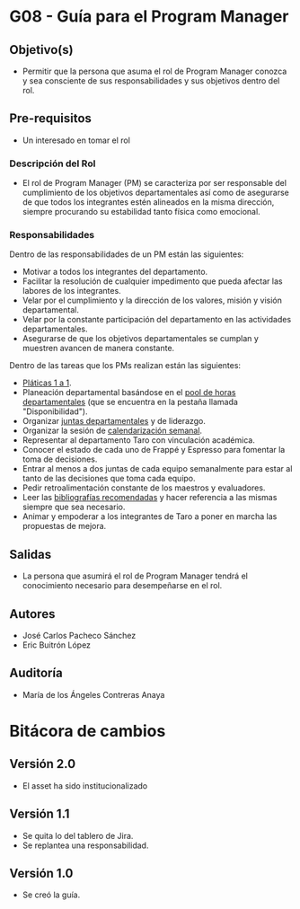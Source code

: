 # G08 - Guía para el Program Manager

## Objetivo(s)

- Permitir que la persona que asuma el rol de Program Manager conozca y sea consciente de sus responsabilidades y sus objetivos dentro del rol.

## Pre-requisitos

- Un interesado en tomar el rol

### Descripción del Rol

- El rol de Program Manager (PM) se caracteriza por ser responsable del cumplimiento de los objetivos departamentales así como de asegurarse de que todos los integrantes estén alineados
en la misma dirección, siempre procurando su estabilidad tanto física como emocional.


### Responsabilidades

<p>Dentro de las responsabilidades de un PM están las siguientes:</p>

- Motivar a todos los integrantes del departamento.
- Facilitar la resolución de cualquier impedimento que pueda afectar las labores de los integrantes.
- Velar por el cumplimiento y la dirección de los valores, misión y visión departamental.
- Velar por la constante participación del departamento en las actividades departamentales.
- Asegurarse de que los objetivos departamentales se cumplan y muestren avancen de manera constante.

<p>Dentro de las tareas que los PMs realizan están las siguientes:</p>

- [Pláticas 1 a 1](G05-guia-platicas-1-a-1).
- Planeación departamental basándose en el [pool de horas departamentales](https://docs.google.com/spreadsheets/d/1SIO7qeEihTUOkOuSJZM-Lc6AryG9LPsFKonwZ_kYtCg/edit?usp=sharing) (que se encuentra en la pestaña llamada "Disponibilidad").
- Organizar [juntas departamentales](../procesos/P01-proceso-juntas-departamentales) y de liderazgo.
- Organizar la sesión de [calendarización semanal](https://calendar.google.com/calendar/u/0?cid=Y19mcHJrNWxmZXB2MWRzbGlwdTFkdjFsZXQyY0Bncm91cC5jYWxlbmRhci5nb29nbGUuY29t).
- Representar al departamento Taro con vinculación académica.
- Conocer el estado de cada uno de Frappé y Espresso para fomentar la toma de decisiones. 
- Entrar al menos a dos juntas de cada equipo semanalmente para estar al tanto de las decisiones que toma cada equipo.
- Pedir retroalimentación constante de los maestros y evaluadores.
- Leer las [bibliografías recomendadas](../forma-de-trabajo) y hacer referencia a las mismas siempre que sea necesario.
- Animar y empoderar a los integrantes de Taro a poner en marcha las propuestas de mejora.

## Salidas

- La persona que asumirá el rol de Program Manager tendrá el conocimiento necesario para desempeñarse en el rol.

## Autores

- José Carlos Pacheco Sánchez
- Eric Buitrón López

## Auditoría

- María de los Ángeles Contreras Anaya

# Bitácora de cambios

## Versión 2.0
  - El asset ha sido institucionalizado
  
## Versión 1.1
  - Se quita lo del tablero de Jira.
  - Se replantea una responsabilidad. 

## Versión 1.0
  - Se creó la guía.
